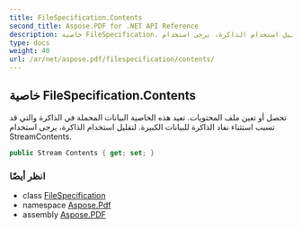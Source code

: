 ```yaml
---
title: FileSpecification.Contents
second_title: Aspose.PDF for .NET API Reference
description: خاصية FileSpecification. تحصل أو تعين ملف المحتويات. تعيد هذه الخاصية البيانات المحملة في الذاكرة والتي قد تسبب استثناء نفاد الذاكرة للبيانات الكبيرة. لتقليل استخدام الذاكرة، يرجى استخدام StreamContents
type: docs
weight: 40
url: /ar/net/aspose.pdf/filespecification/contents/
---
```

## خاصية FileSpecification.Contents

تحصل أو تعين ملف المحتويات. تعيد هذه الخاصية البيانات المحملة في الذاكرة والتي قد تسبب استثناء نفاد الذاكرة للبيانات الكبيرة. لتقليل استخدام الذاكرة، يرجى استخدام StreamContents.

```csharp
public Stream Contents { get; set; }
```

### انظر أيضًا

* class [FileSpecification](../)
* namespace [Aspose.Pdf](../../../aspose.pdf/)
* assembly [Aspose.PDF](../../../)
